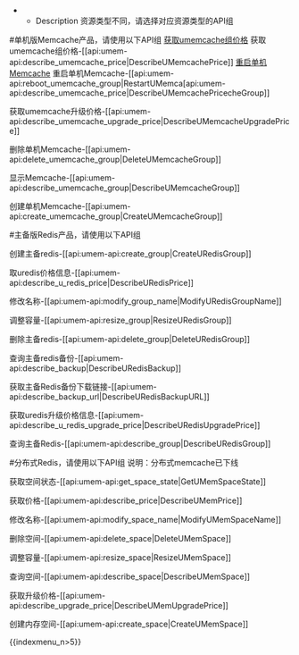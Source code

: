 * - Description 
资源类型不同，请选择对应资源类型的API组


#单机版Memcache产品，请使用以下API组
[获取umemcache组价格](api/umem-api/describe_umemcache_price|DescribeUMemcachePrice)
获取umemcache组价格-[[api:umem-api:describe_umemcache_price|DescribeUMemcachePrice]]
[重启单机Memcache](api:umem-api:reboot_umemcache_group|RestartUMemca[api:umem-api:describe_umemcache_price|DescribeUMemcachePricecheGroup)
重启单机Memcache-[[api:umem-api:reboot_umemcache_group|RestartUMemca[api:umem-api:describe_umemcache_price|DescribeUMemcachePricecheGroup]]

获取umemcache升级价格-[[api:umem-api:describe_umemcache_upgrade_price|DescribeUMemcacheUpgradePrice]]

删除单机Memcache-[[api:umem-api:delete_umemcache_group|DeleteUMemcacheGroup]]

显示Memcache-[[api:umem-api:describe_umemcache_group|DescribeUMemcacheGroup]]

创建单机Memcache-[[api:umem-api:create_umemcache_group|CreateUMemcacheGroup]]


#主备版Redis产品，请使用以下API组

创建主备redis-[[api:umem-api:create_group|CreateURedisGroup]]

取uredis价格信息-[[api:umem-api:describe_u_redis_price|DescribeURedisPrice]]

修改名称-[[api:umem-api:modify_group_name|ModifyURedisGroupName]]

调整容量-[[api:umem-api:resize_group|ResizeURedisGroup]]

删除主备redis-[[api:umem-api:delete_group|DeleteURedisGroup]]

查询主备redis备份-[[api:umem-api:describe_backup|DescribeURedisBackup]]

获取主备Redis备份下载链接-[[api:umem-api:describe_backup_url|DescribeURedisBackupURL]]

获取uredis升级价格信息-[[api:umem-api:describe_u_redis_upgrade_price|DescribeURedisUpgradePrice]]

查询主备Redis-[[api:umem-api:describe_group|DescribeURedisGroup]]


#分布式Redis，请使用以下API组
说明：分布式memcache已下线
	
获取空间状态-[[api:umem-api:get_space_state|GetUMemSpaceState]]

获取价格-[[api:umem-api:describe_price|DescribeUMemPrice]]
	
修改名称-[[api:umem-api:modify_space_name|ModifyUMemSpaceName]]

删除空间-[[api:umem-api:delete_space|DeleteUMemSpace]]

调整容量-[[api:umem-api:resize_space|ResizeUMemSpace]]

查询空间-[[api:umem-api:describe_space|DescribeUMemSpace]]

获取升级价格-[[api:umem-api:describe_upgrade_price|DescribeUMemUpgradePrice]]

创建内存空间-[[api:umem-api:create_space|CreateUMemSpace]]

{{indexmenu_n>5}}
